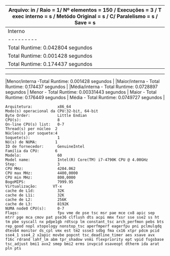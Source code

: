 |Arquivo: in / Raio = 1/ Nº elementos = 150 / Execuções = 3 / T exec interno = s / Metódo Original = s / C/ Paralelismo = s / Save = s |
|------------------------------------------------------------------------------------------------------------------------------------------------------------------|
| Interno | Externo |
|---------| ------- |
|Total Runtime: 0.042804 segundos |0 - Total Runtime: 0.045155 segundos |
|Total Runtime: 0.001428 segundos |1 - Total Runtime: 0.00331443 segundos |
|Total Runtime: 0.174437 segundos |2 - Total Runtime: 0.176449 segundos |
-----------------------------------------------------------------------------------
|Menor/interna -Total Runtime: 0.001428 segundos |
|Maior/interna - Total Runtime: 0.174437 segundos |
|Média/interna - Total Runtime: 0.0728897 segundos |
Menor - Total Runtime: 0.00331443 segundos |
Maior - Total Runtime: 0.176449 segundos |
Média - Total Runtime: 0.0749727 segundos |
```<code>
Arquitetura:           x86_64
Modo(s) operacional da CPU:32-bit, 64-bit
Byte Order:            Little Endian
CPU(s):                8
On-line CPU(s) list:   0-7
Thread(s) per núcleo  2
Núcleo(s) por soquete:4
Soquete(s):            1
Nó(s) de NUMA:        1
ID de fornecedor:      GenuineIntel
Família da CPU:       6
Modelo:                60
Model name:            Intel(R) Core(TM) i7-4790K CPU @ 4.00GHz
Step:                  3
CPU MHz:               4204.062
CPU max MHz:           4400,0000
CPU min MHz:           800,0000
BogoMIPS:              7999.95
Virtualização:       VT-x
cache de L1d:          32K
cache de L1i:          32K
cache de L2:           256K
cache de L3:           8192K
NUMA node0 CPU(s):     0-7
Flags:                 fpu vme de pse tsc msr pae mce cx8 apic sep mtrr pge mca cmov pat pse36 clflush dts acpi mmx fxsr sse sse2 ss ht tm pbe syscall nx pdpe1gb rdtscp lm constant_tsc arch_perfmon pebs bts rep_good nopl xtopology nonstop_tsc aperfmperf eagerfpu pni pclmulqdq dtes64 monitor ds_cpl vmx est tm2 ssse3 sdbg fma cx16 xtpr pdcm pcid sse4_1 sse4_2 x2apic movbe popcnt tsc_deadline_timer aes xsave avx f16c rdrand lahf_lm abm tpr_shadow vnmi flexpriority ept vpid fsgsbase tsc_adjust bmi1 avx2 smep bmi2 erms invpcid xsaveopt dtherm ida arat pln pts

